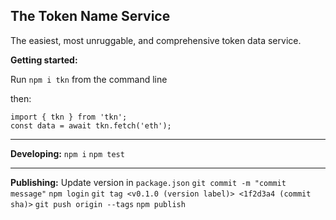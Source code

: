 ## The Token Name Service

The easiest, most unruggable, and comprehensive token data service.

**Getting started:**

Run `npm i tkn` from the command line

then:
```
import { tkn } from 'tkn';
const data = await tkn.fetch('eth');
```

---

**Developing:**
`npm i`
`npm test`

---

**Publishing:**
Update version in `package.json`
`git commit -m "commit message"`
`npm login`
`git tag <v0.1.0 (version label)> <1f2d3a4 (commit sha)>`
`git push origin --tags`
`npm publish`   

